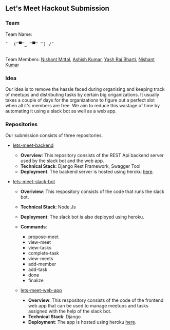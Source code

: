 ## Let's Meet Hackout Submission

### Team
Team Name: <pre>¯\_ (̿▀̿‿ ̿▀̿ ̿)_/¯</pre> <br>
Team Members: [Nishant Mittal](https://github.com/nishantwrp), [Ashish Kumar](https://github.com/krashish8), [Yash Raj Bharti](https://github.com/yashrajbharti), [Nishant Kumar](https://github.com/nishantkr18)

### Idea
Our idea is to remove the hassle faced during organising and keeping track of meetups and distributing tasks by certain big origanizations. It usually takes a couple of days for the organizations to figure out a perfect slot when all it's members are free. We aim to reduce this wastage of time by automating it using a slack bot as well as a web app.

### Repositories
Our submission consists of three repositories.

- [lets-meet-backend](https://github.com/krashish8/lets-meet-backend)
  - <b>Overview</b>: This repository consists of the REST Api backend server used by the slack bot and the web app.
  - <b>Technical Stack</b>: Django Rest Framework, Swagger Tool
  - <b>Deployment</b>: The backend server is hosted using heroku [here](https://lets-meet-backend.herokuapp.com/).
  
- [lets-meet-slack-bot](https://github.com/krashish8/lets-meet-slack-bot)
  - <b>Overiview</b>: This respository consists of the code that runs the slack bot.
  - <b>Technical Stack</b>: Node.Js
  - <b>Deployment</b>: The slack bot is also deployed using heroku.
  - <b>Commands</b>:
    - propose-meet
    - view-meet
    - view-tasks
    - complete-task
    - view-meets
    - add-member
    - add-task
    - done
    - finalize
    
  - [lets-meet-web-app](https://github.com/nishantwrp/lets-meet-web-app/)
    - <b>Overview</b>: This respository consists of the code of the frontend web app that can be used to manage meetups and tasks assigned with the help of the slack bot.
    - <b>Technical Stack</b>: Django
    - <b>Deployment</b>: The app is hosted using heroku [here](http://lets-meet-web-app.herokuapp.com/).
    
